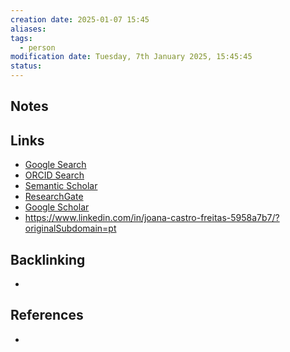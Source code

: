 ```yaml
---
creation date: 2025-01-07 15:45
aliases: 
tags:
  - person
modification date: Tuesday, 7th January 2025, 15:45:45
status:
---
```


## Notes

## Links

- [Google Search](https://www.google.com/search?q=Joana+Freitas)
- [ORCID Search](https://orcid.org/orcid-search/search?searchQuery=Joana%20Freitas)
- [Semantic Scholar](https://www.semanticscholar.org/search?q=Joana%20Freitas&sort=relevance)
- [ResearchGate](https://www.researchgate.net/search?q=Joana%20Freitas)
- [Google Scholar](https://scholar.google.com/scholar?q=Joana+Freitas)
- https://www.linkedin.com/in/joana-castro-freitas-5958a7b7/?originalSubdomain=pt
## Backlinking
+ 

## References
+ 
